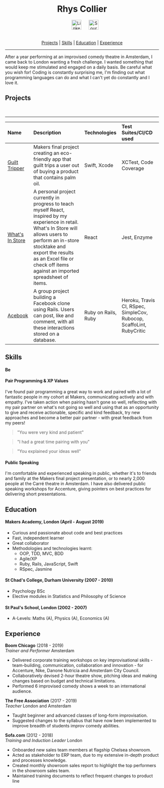 <h1 align=center> Rhys Collier </h1>

<div align=center><a href=https://www.linkedin.com/in/rhys-collier-07309623/>
<img src="https://cdn1.iconfinder.com/data/icons/logotypes/32/square-linkedin-512.png" alt="LinkedIn" hspace="20" height="32"></a>
<a href="https://sourcerer.io/rhysco8"><img src="https://sourcerer.io/icons/logo-sharing.svg"height="32px" alt="Sourcerer"></a></a><br><br></div>

<div align=center>

[Projects](#Projects) | [Skills](#Skills) | [Education](#Education) | [Experience](#Experience)

</div>

---

After a year performing at an improvised comedy theatre in Amsterdam, I came back to London wanting a fresh challenge. I wanted something that would keep me stimulated and engaged on a daily basis. Be careful what you wish for! Coding is constantly surprising me, I'm finding out what programming languages can do and what I can't yet do constantly and I love it.

## Projects

<div align=center>
<a href="https://sourcerer.io/rhysco8"><img src="https://img.shields.io/badge/Ruby-307%20commits-orange.svg" alt=""></a>
<a href="https://sourcerer.io/rhysco8"><img src="https://img.shields.io/badge/JavaScript-88%20commits-orange.svg" alt=""></a>
<a href="https://sourcerer.io/rhysco8"><img src="https://img.shields.io/badge/Swift-28%20commits-orange.svg" alt=""></a>
<a href="https://sourcerer.io/rhysco8"><img src="https://img.shields.io/badge/HTML-67%20commits-orange.svg" alt=""></a>
<a href="https://sourcerer.io/rhysco8"><img src="https://img.shields.io/badge/CSS-61%20commits-orange.svg" alt=""></a>
<a href="https://sourcerer.io/rhysco8"><img src="https://img.shields.io/badge/SQL-41%20commits-orange.svg" alt=""></a>
</div>

---


| Name     | Description    | Technologies | Test Suites/CI/CD used |
| :------- | :------------- | :----------- | :--------------------- |
| [Guilt Tripper](https://github.com/rachjgriff/greenpeas-uk) | Makers final project creating an eco-friendly app that guilt trips a user out of buying a product that contains palm oil. | Swift, Xcode | XCTest, Code Coverage |
| [What's In Store](https://github.com/rhysco8/whats-in-store) | A personal project currently in progress to teach myself React, inspired by my experience in retail. What's In Store will allows users to perform an in-store stocktake and export the results as an Excel file or check off items against an imported spreadsheet of items. | React | Jest, Enzyme |
| [Acebook](https://github.com/bengscott2/acebook-livewire)  | A group project building a Facebook clone using Rails. Users can post, like and comment, with all these interactions stored on a database. | Ruby on Rails, Ruby | Heroku, Travis CI, RSpec, SimpleCov, Rubocop, ScaffoLint, RubyCritic |


## Skills

#### Be

#### Pair Programming & XP Values

I've found pair programming a great way to work and paired with a lot of fantastic people in my cohort at Makers, communicating actively and with empathy. I've taken action when pairing hasn't gone so well, reflecting with my pair partner on what's not going so well and using that as an opportunity to give and receive actionable, specific and kind feedback, try new approaches and become a better pair partner - with great feedback from my peers!

> "You were very kind and patient"

> "I had a great time pairing with you"

> "You explained your ideas well"

#### Public Speaking

I'm comfortable and experienced speaking in public, whether it's to friends and family at the Makers final project presentation, or to nearly 2,000 people at the Carré theatre in Amsterdam. I have also delivered public speaking workshops for Accenture, giving pointers on best practices for delivering short presentations.

<!-- #### Thrive Under Pressure

Working at Boom Chicago, creating content on the fly + Would often involve managing staff levels between phone and showroom sales channels to offer the best customer experience. managing  a furniture showroom on a weekend bank holiday at sofa.com - turnover of £150k+ against a typical daily turnover of £30k.

#### Customer Service

Working in furniture retail.

#### Practical Problem Solver

Leading mob sessions during the Makers final project when the group was blocked, diagramming our app and breaking down how it should work. combining that with the what the group had researched to guide us through how to unblock ourselves and apply relevant, useful information  

#### Collaboration

Working in a cast to devise a 2-hour theatre show and then work together to entertain -->

## Education

#### Makers Academy, London (April - August 2019)

- Curious and passionate about code and best practices
- Fast, independent learner
- Great collaborator
- Methodologies and technologies learnt:
  - OOP, TDD, MVC, BDD
  - Agile/XP
  - Ruby, Rails, JavaScript, Swift
  - RSpec, Jasmine

#### St Chad's College, Durham University (2007 - 2010)

- Psychology BSc
- Elective modules in Statistics and Philosophy of Science

#### St Paul's School, London (2002 - 2007)

- A-Levels: Maths (A), Physics (A), Economics (A)

## Experience

**Boom Chicago** (2018 - 2019)    
*Trainer and Performer* Amsterdam
- Delivered corporate training workshops on key improvisational skills - team-building, communication, collaboration and innovation - for Accenture, Nike, Danone Nutricia and Amsterdam City Council.
- Collaboratively devised 2-hour theatre show, pitching ideas and making changes based on budget and technical limitations.
- Performed 6 improvised comedy shows a week to an international audience.

**The Free Association** (2017 - 2019)    
*Teacher* London and Amsterdam
- Taught beginner and advanced classes of long-form improvisation.
- Suggested changes to the syllabus that have now been implemented to improve breadth of students improv comedy abilities.

**Sofa.com** (2012 - 2018)   
*Training and Induction Leader* London
- Onboarded new sales team members at flagship Chelsea showroom.
- Acted as stakeholder to ERP team, due to my extensive in-depth product and processes knowledge.
- Created monthly showroom sales report to highlight the top performers in the showroom sales team.
- Maintained training documents to reflect frequent changes to product line
